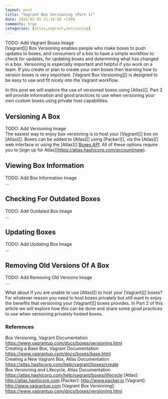 ```yaml
---
layout: post
title: "Vagrant Box Versioning (Part 1)"
date: 2016-02-05 22:14:38 +1300
comments: true
categories: [atlas,vagrant,versioning]
---
```

TODO: Add Vagrant Boxes Image   
[Vagrant][] Box Versioning enables people who make boxes to push updates to boxes, and consumers of a box to have a simple workflow to check for updates, for updating boxes and determining what has changed in a box. Versioning is especially important and helpful if you work on a team. If you create or plan to create your own boxes then learning how to version boxes is very important. [Vagrant Box Versioning][] is designed to be easy to use and fit nicely into the Vagrant workflow. 

In this post we will explore the use of versioned boxes using [Atlas][]. Part 2 will provide information and good practices to use when versioning your own custom boxes using private host capabilities.    
<!-- more -->
## Versioning A Box
TODO: Add Versioning Image   
The easiest way to enjoy box versioning is to host your [Vagrant][] box on [Atlas][]. Boxes can be added to [Atlas][] using [Packer][], via the [Atlas][] web interface or using the [Atlas][] [Boxes API](https://atlas.hashicorp.com/docs/boxes). All of these options require you to [sign up for Atlas][https://atlas.hashicorp.com/account/new).  
 
## Viewing Box Information
TODO: Add Box Information Image   
...
## Checking For Outdated Boxes
TODO: Add Outdated Box Image   
...
## Updating Boxes
TODO: Add Updating Box Image   
...
## Removing Old Versions Of A Box
TODO: Add Removing Old Versions Image   
...

What about if you are unable to use [Atlas][] to host your [Vagrant][] boxes? For whatever reason you need to host boxes privately but still want to enjoy the benefits that versioning your [Vagrant][] boxes provides. In Part 2 of this article we will explore how this can be done and share some good practices to use when versioning privately hosted boxes.
### References
Box Versioning, Vagrant Documentation https://www.vagrantup.com/docs/boxes/versioning.html    
Creating a Base Box, Vagrant Documentation https://www.vagrantup.com/docs/boxes/base.html   
Creating a New Vagrant Box, Atlas Documentation https://atlas.hashicorp.com/help/vagrant/boxes/create   
Box Versioning and Lifecycle, Atlas Documentation https://atlas.hashicorp.com/help/vagrant/boxes/lifecycle
[Atlas]: http://atlas.hashicorp.com	
[Packer]: http://www.packer.io
[Vagrant]: http://www.vagrantup.com
[Vagrant Box Versioning]: https://www.vagrantup.com/docs/boxes/versioning.html
